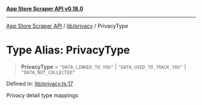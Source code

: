 [**App Store Scraper API v0.18.0**](../../../README.md)

***

[App Store Scraper API](../../../modules.md) / [lib/privacy](../README.md) / PrivacyType

# Type Alias: PrivacyType

> **PrivacyType** = `"DATA_LINKED_TO_YOU"` \| `"DATA_USED_TO_TRACK_YOU"` \| `"DATA_NOT_COLLECTED"`

Defined in: [lib/privacy.ts:17](https://github.com/facundoolano/app-store-scraper/blob/7e1baf8350e9d5936df88e03bdbb2e2ecea26d48/lib/privacy.ts#L17)

Privacy detail type mappings
